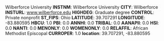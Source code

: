 
Wilberforce University
**INSTNM**: Wilberforce University 
**CITY**: Wilberforce 
**INSTURL**: www.wilberforce.edu 
**HIGHDEG**: Graduate degree 
**CONTROL**: Private nonprofit 
**ST_FIPS**: Ohio 
**LATITUDE**: 39.707291 
**LONGITUDE**: -83.880595 
**HBCU**: 1.0 
**PBI**: 0.0 
**ANNHI**: 0.0 
**TRIBAL**: 0.0 
**AANAPII**: 0.0 
**HSI**: 0.0 
**NANTI**: 0.0 
**MENONLY**: 0.0 
**WOMENONLY**: 0.0 
**RELAFFIL**: African Methodist Episcopal 
**CURROPER**: 1.0 
**location**: 39.707291, -83.880595 